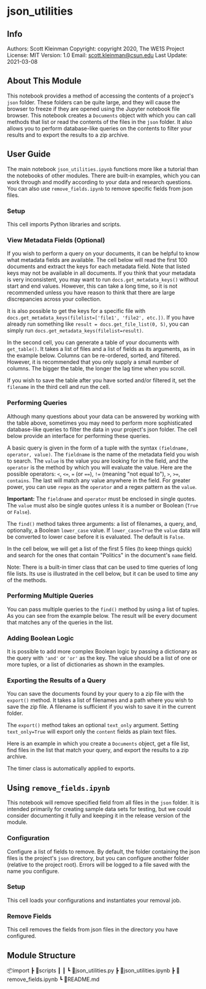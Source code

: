 # json_utilities

## Info

Authors: Scott Kleinman
Copyright: copyright 2020, The WE1S Project
License: MIT
Version: 1.0
Email: scott.kleinman@csun.edu
Last Update: 2021-03-08

## About This Module

This notebook provides a method of accessing the contents of a project's `json` folder. These folders can be quite large, and they will cause the browser to freeze if they are opened using the Jupyter notebook file browser. This notebook creates a `Documents` object with which you can call methods that list or read the contents of the files in the `json` folder. It also allows you to perform database-like queries on the contents to filter your results and to export the results to a zip archive.

## User Guide

The main notebook `json_utilities.ipynb` functions more like a tutorial than the notebooks of other modules. There are built-in examples, which you can work through and modify according to your data and research questions. You can also use `remove_fields.ipynb` to remove specific fields from json files.

### Setup

This cell imports Python libraries and scripts.

### View Metadata Fields (Optional)

If you wish to perform a query on your documents, it can be helpful to know what metadata fields are available. The cell below will read the first 100 documents and extract the keys for each metadata field. Note that listed keys may not be available in all documents. If you think that your metadata is very inconsistent, you may want to run `docs.get_metadata_keys()` without start and end values. However, this can take a long time, so it is not recommended unless you have reason to think that there are large discrepancies across your collection.

It is also possible to get the keys for a specific file with `docs.get_metadata_keys(filelist=['file1', 'file2', etc.])`. If you have already run something like `result = docs.get_file_list(0, 5)`, you can simply run `docs.get_metadata_keys(filelist=result)`.

In the second cell, you can generate a table of your documents with `get_table()`. It takes a list of files and a list of fields as its arguments, as in the example below. Columns can be re-ordered, sorted, and filtered. However, it is recommended that you only supply a small number of columns. The bigger the table, the longer the lag time when you scroll.

If you wish to save the table after you have sorted and/or filtered it, set the `filename` in the third cell and run the cell.

### Performing Queries

Although many questions about your data can be answered by working with the table above, sometimes you may need to perform more  sophisticated database-like queries to filter the data in your project's json folder. The cell below provide an interface for performing these queries.

A basic query is given in the form of a tuple with the syntax `(fieldname, operator, value)`. The `fieldname` is the name of the metadata field you wish to search. The `value` is the value you are looking for in the field, and the `operator` is the method by which you will evaluate the value. Here are the possible operators: `<`, `<=`, `=` (or `==`), `!=` (meaning "not equal to"), `>`, `>=`, `contains`. The last will match any value anywhere in the field. For greater power, you can use `regex` as the `operator` and a regex pattern as the `value`.

**Important:** The `fieldname` and `operator` must be enclosed in single quotes. The `value` must also be single quotes unless it is a number or Boolean (`True` or `False`).

The `find()` method takes three arguments: a list of filenames, a query, and, optionally, a Boolean `lower_case` value. If `lower_case=True` the `value` data will be converted to lower case before it is evaluated. The default is `False`.

In the cell below, we will get a list of the first 5 files (to keep things quick) and search for the ones that contain "Politics" in the document's `name` field.

Note: There is a built-in timer class that can be used to time queries of long file lists. Its use is illustrated in the cell below, but it can be used to time any of the methods.

### Performing Multiple Queries

You can pass multiple queries to the `find()` method by using a list of tuples. As you can see from the example below. The result will be every document that matches any of the queries in the list.

### Adding Boolean Logic

It is possible to add more complex Boolean logic by passing a dictionary as the query with `'and'` or `'or'` as the key. The value should be a list of one or more tuples, or a list of dictionaries as shown in the examples. 

### Exporting the Results of a Query

You can save the documents found by your query to a zip file with the `export()` method. It takes a list of filenames and a path where you wish to save the zip file. A filename is sufficient if you wish to save it in the current folder.

The `export()` method takes an optional `text_only` argument. Setting `text_only=True` will export only the `content` fields as plain text files.

Here is an example in which you create a `Documents` object, get a file list, find files in the list that match your query, and export the results to a zip archive.

The timer class is automatically applied to exports.

## Using `remove_fields.ipynb`

This notebook will remove specified field from all files in the `json` folder. It is intended primarily for creating sample data sets for testing, but we could consider documenting it fully and keeping it in the release version of the module.

### Configuration

Configure a list of fields to remove. By default, the folder containing the json files is the project's `json` directory, but you can configure another folder (relative to the project root). Errors will be logged to a file saved with the name you configure.

### Setup

This cell loads your configurations and instantiates your removal job.

### Remove Fields

This cell removes the fields from json files in the directory you have configured.

## Module Structure

📦import
 ┣ 📂scripts
 ┃ ┃ ┗ 📜json_utilities.py
 ┣ 📜json_utilities.ipynb
 ┣ 📜remove_fields.ipynb
 ┗ 📜README.md
